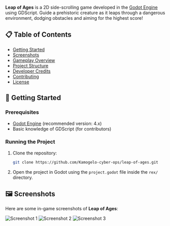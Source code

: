 
**Leap of Ages** is a 2D side-scrolling game developed in the [Godot Engine](https://godotengine.org/) using GDScript. Guide a prehistoric creature as it leaps through a dangerous environment, dodging obstacles and aiming for the highest score!

## 📋 Table of Contents

- [Getting Started](#-getting-started)
- [Screenshots](#-screenshots)
- [Gameplay Overview](#-gameplay-overview)
- [Project Structure](#-project-structure)
- [Developer Credits](#-developer-credits)
- [Contributing](#-contributing)
- [License](#-license)

## 🚀 Getting Started

### Prerequisites

- [Godot Engine](https://godotengine.org/download) (recommended version: 4.x)
- Basic knowledge of GDScript (for contributors)

### Running the Project

1. Clone the repository:
    ```bash
    git clone https://github.com/Kamogelo-cyber-ops/leap-of-ages.git
    ```
2. Open the project in Godot using the `project.godot` file inside the `rex/` directory.

## 🖼️ Screenshots

Here are some in-game screenshots of **Leap of Ages**:

![Screenshot 1](screenshots/Screenshot%202025-05-25%20172502.png)
![Screenshot 2](screenshots/Screenshot%202025-05-25%20172604.png)
![Screenshot 3](screenshots/Screenshot%202025-05-25%20172837.png)

